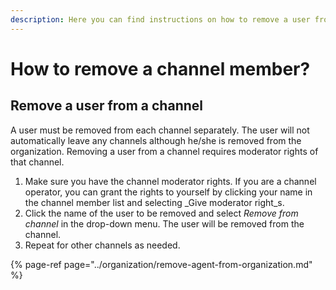 ```yaml
---
description: Here you can find instructions on how to remove a user from a channel.
---
```


# How to remove a channel member?

## Remove a user from a channel

A user must be removed from each channel separately. The user will not automatically leave any channels although he/she is removed from the organization. Removing a user from a channel requires moderator rights of that channel.

1. Make sure you have the channel moderator rights. If you are a channel operator, you can grant the rights to yourself by clicking your name in the channel member list and selecting _Give moderator right_s.
2. Click the name of the user to be removed and select _Remove from channel_ in the drop-down menu. The user will be removed from the channel.
3. Repeat for other channels as needed.

{% page-ref page="../organization/remove-agent-from-organization.md" %}

